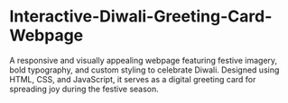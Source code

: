# Interactive-Diwali-Greeting-Card-Webpage
A responsive and visually appealing webpage featuring festive imagery, bold typography, and custom styling to celebrate Diwali. Designed using HTML, CSS, and JavaScript, it serves as a digital greeting card for spreading joy during the festive season.
